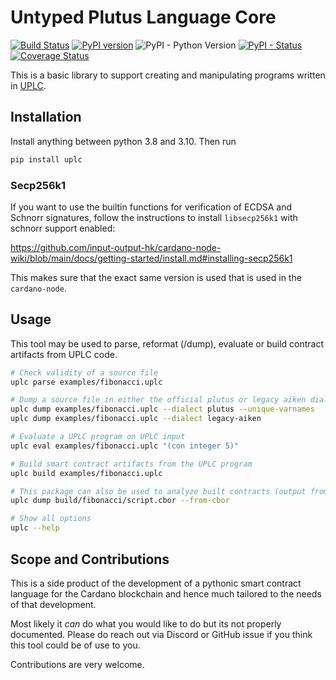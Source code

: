 Untyped Plutus Language Core 
==================================================
[![Build Status](https://app.travis-ci.com/OpShin/uplc.svg?branch=master)](https://app.travis-ci.com/OpShin/uplc)
 [![PyPI version](https://badge.fury.io/py/uplc.svg)](https://pypi.org/project/uplc/)
 ![PyPI - Python Version](https://img.shields.io/pypi/pyversions/uplc.svg)
 [![PyPI - Status](https://img.shields.io/pypi/status/uplc.svg)](https://pypi.org/project/uplc/)
[![Coverage Status](https://coveralls.io/repos/github/OpShin/uplc/badge.svg?branch=master)](https://coveralls.io/github/OpShin/uplc?branch=master)

This is a basic library to support creating and manipulating programs written in [UPLC](https://blog.hachi.one/post/an-introduction-to-plutus-core/).

## Installation

Install anything between python 3.8 and 3.10.
Then run

```bash
pip install uplc
```

### Secp256k1

If you want to use the builtin functions for verification of ECDSA and Schnorr signatures,
follow the instructions to install `libsecp256k1` with schnorr support enabled:

https://github.com/input-output-hk/cardano-node-wiki/blob/main/docs/getting-started/install.md#installing-secp256k1

This makes sure that the exact same version is used that is used in the `cardano-node`.

## Usage

This tool may be used to parse, reformat (/dump), evaluate or build contract artifacts from UPLC code.

```bash
# Check validity of a source file
uplc parse examples/fibonacci.uplc

# Dump a source file in either the official plutus or legacy aiken dialect
uplc dump examples/fibonacci.uplc --dialect plutus --unique-varnames
uplc dump examples/fibonacci.uplc --dialect legacy-aiken

# Evaluate a UPLC program on UPLC input
uplc eval examples/fibonacci.uplc "(con integer 5)"

# Build smart contract artifacts from the UPLC program
uplc build examples/fibonacci.uplc

# This package can also be used to analyze built contracts (output from any Smart Contract Language)
uplc dump build/fibonacci/script.cbor --from-cbor

# Show all options
uplc --help
```


## Scope and Contributions
This is a side product of the development of a pythonic smart contract language for the Cardano blockchain
and hence much tailored to the needs of that development.

Most likely it *can* do what you would like to do but its not properly documented. Please do reach out via Discord or GitHub issue if you think this tool could be of use to you.

Contributions are very welcome.
